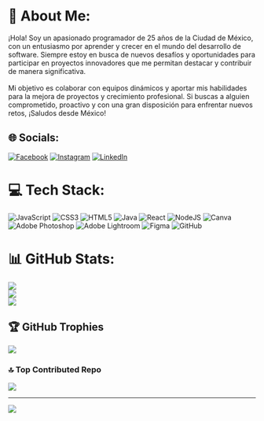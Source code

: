 # 💫 About Me:
¡Hola! Soy un apasionado programador de 25 años de la Ciudad de México, con un entusiasmo por aprender y crecer en el mundo del desarrollo de software. Siempre estoy en busca de nuevos desafíos y oportunidades para participar en proyectos innovadores que me permitan destacar y contribuir de manera significativa. <br><br>Mi objetivo es colaborar con equipos dinámicos y aportar mis habilidades para la mejora de proyectos y crecimiento profesional. Si buscas a alguien comprometido, proactivo y con una gran disposición para enfrentar nuevos retos, ¡Saludos desde México!


## 🌐 Socials:
[![Facebook](https://img.shields.io/badge/Facebook-%231877F2.svg?logo=Facebook&logoColor=white)](https://facebook.com/MiguelCruz) [![Instagram](https://img.shields.io/badge/Instagram-%23E4405F.svg?logo=Instagram&logoColor=white)](https://instagram.com/miguelagczarr) [![LinkedIn](https://img.shields.io/badge/LinkedIn-%230077B5.svg?logo=linkedin&logoColor=white)](https://linkedin.com/in/MiguelArredondo) 

# 💻 Tech Stack:
![JavaScript](https://img.shields.io/badge/javascript-%23323330.svg?style=for-the-badge&logo=javascript&logoColor=%23F7DF1E) ![CSS3](https://img.shields.io/badge/css3-%231572B6.svg?style=for-the-badge&logo=css3&logoColor=white) ![HTML5](https://img.shields.io/badge/html5-%23E34F26.svg?style=for-the-badge&logo=html5&logoColor=white) ![Java](https://img.shields.io/badge/java-%23ED8B00.svg?style=for-the-badge&logo=openjdk&logoColor=white) ![React](https://img.shields.io/badge/react-%2320232a.svg?style=for-the-badge&logo=react&logoColor=%2361DAFB) ![NodeJS](https://img.shields.io/badge/node.js-6DA55F?style=for-the-badge&logo=node.js&logoColor=white) ![Canva](https://img.shields.io/badge/Canva-%2300C4CC.svg?style=for-the-badge&logo=Canva&logoColor=white) ![Adobe Photoshop](https://img.shields.io/badge/adobe%20photoshop-%2331A8FF.svg?style=for-the-badge&logo=adobe%20photoshop&logoColor=white) ![Adobe Lightroom](https://img.shields.io/badge/Adobe%20Lightroom-31A8FF.svg?style=for-the-badge&logo=Adobe%20Lightroom&logoColor=white) ![Figma](https://img.shields.io/badge/figma-%23F24E1E.svg?style=for-the-badge&logo=figma&logoColor=white)  ![GitHub](https://img.shields.io/badge/github-%23121011.svg?style=for-the-badge&logo=github&logoColor=white)
# 📊 GitHub Stats:
![](https://github-readme-stats.vercel.app/api?username=miguelagcz&theme=chartreuse-dark&hide_border=false&include_all_commits=true&count_private=false)<br/>
![](https://github-readme-streak-stats.herokuapp.com/?user=miguelagcz&theme=chartreuse-dark&hide_border=false)<br/>
![](https://github-readme-stats.vercel.app/api/top-langs/?username=miguelagcz&theme=chartreuse-dark&hide_border=false&include_all_commits=true&count_private=false&layout=compact)

## 🏆 GitHub Trophies
![](https://github-profile-trophy.vercel.app/?username=miguelagcz&theme=dark_dimmed&no-frame=true&no-bg=true&margin-w=4)

### 🔝 Top Contributed Repo
![](https://github-contributor-stats.vercel.app/api?username=miguelagcz&limit=5&theme=dark&combine_all_yearly_contributions=true)

---
[![](https://visitcount.itsvg.in/api?id=miguelagcz&icon=0&color=0)](https://visitcount.itsvg.in)

<!-- Proudly created with GPRM ( https://gprm.itsvg.in ) -->
